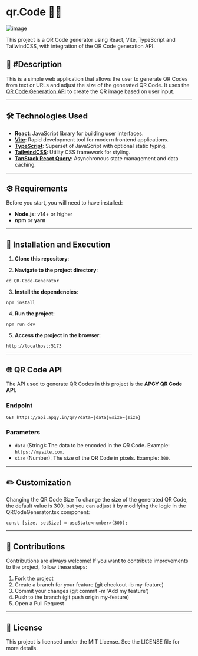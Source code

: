 # qr.Code 👨‍💻 

![image](https://github.com/user-attachments/assets/9d19c94b-55c9-4b0e-8112-350bb6236b2e)


This project is a QR Code generator using React, Vite, TypeScript and TailwindCSS, with integration of the QR Code generation API.

## 📝 #Description

This is a simple web application that allows the user to generate QR Codes from text or URLs and adjust the size of the generated QR Code. It uses the [QR Code Generation API](https://api.apgy.in/) to create the QR image based on user input.

---

## 🛠 Technologies Used

- **[React](https://reactjs.org/)**: JavaScript library for building user interfaces.
- **[Vite](https://vitejs.dev/)**: Rapid development tool for modern frontend applications.
- **[TypeScript](https://www.typescriptlang.org/)**: Superset of JavaScript with optional static typing.
- **[TailwindCSS](https://tailwindcss.com/)**: Utility CSS framework for styling.
- **[TanStack React Query](https://react-query.tanstack.com/)**: Asynchronous state management and data caching.

---

## ⚙️ Requirements

Before you start, you will need to have installed:

- **Node.js**: v14+ or higher
- **npm** or **yarn**

---

## 🚀 Installation and Execution

1. **Clone this repository**:

<!-- ```git clone https://github.com/brendondev/qr.Code``` -->

2. **Navigate to the project directory**:

```cd QR-Code-Generator```

3. **Install the dependencies**:

```npm install```

4. **Run the project**:

```npm run dev```

5. **Access the project in the browser**:

```http://localhost:5173```

---

## 🌐 QR Code API

The API used to generate QR Codes in this project is the **APGY QR Code API**.

### Endpoint

```GET https://api.apgy.in/qr/?data={data}&size={size}```

### Parameters

- `data` (String): The data to be encoded in the QR Code. Example: `https://mysite.com`.
- `size` (Number): The size of the QR Code in pixels. Example: `300`.

---

## ✏️ Customization

Changing the QR Code Size
To change the size of the generated QR Code, the default value is 300, but you can adjust it by modifying the logic in the QRCodeGenerator.tsx component:

```const [size, setSize] = useState<number>(300);```

---

## 🤝 Contributions

Contributions are always welcome! If you want to contribute improvements to the project, follow these steps:

1. Fork the project
2. Create a branch for your feature (git checkout -b my-feature)
3. Commit your changes (git commit -m 'Add my feature')
4. Push to the branch (git push origin my-feature)
5. Open a Pull Request

---

## 📝 License

This project is licensed under the MIT License. See the LICENSE file for more details.
